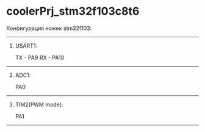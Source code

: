 # coolerPrj_stm32f103c8t6
Конфигурация ножек stm32f103:
****************************
1. USART1: 

	TX - PA9
	RX - PA10
****************************
2. ADC1:

	PA0
****************************
3. TIM2(PWM mode):

	PA1
****************************
